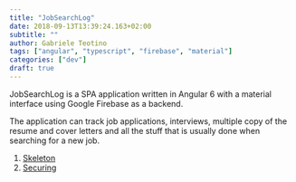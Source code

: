 ```yaml
---
title: "JobSearchLog"
date: 2018-09-13T13:39:24.163+02:00
subtitle: ""
author: Gabriele Teotino
tags: ["angular", "typescript", "firebase", "material"]
categories: ["dev"]
draft: true
---
```


JobSearchLog is a SPA application written in Angular 6 with a material interface using Google Firebase as a backend.

The application can track job applications, interviews, multiple copy of the resume and cover letters and all the stuff that is usually done when searching for a new job.

1. [Skeleton](1-skeleton)
2. [Securing](2-securing)
